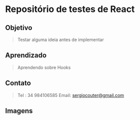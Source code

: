# Repositório de testes de React

## Objetivo
> Testar alguma ideia antes de implementar

## Aprendizado
> Aprendendo sobre Hooks

## Contato
> Tel : 34 984106585
> Email: sergiocouter@gmail.com

## Imagens
>
